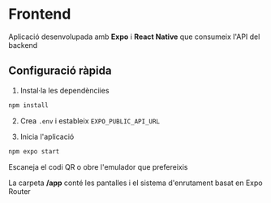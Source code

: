 # Frontend
Aplicació desenvolupada amb **Expo** i **React Native** que consumeix l'API del backend

## Configuració ràpida
1. Instal·la les dependènciies
```bash
npm install
```

2. Crea `.env` i estableix `EXPO_PUBLIC_API_URL`

3. Inicia l'aplicació
```bash
npm expo start
```

Escaneja el codi QR o obre l'emulador que prefereixis

La carpeta **/app** conté les pantalles i el sistema d'enrutament basat en Expo Router
